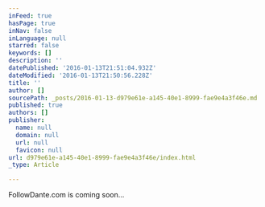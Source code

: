 ```yaml
---
inFeed: true
hasPage: true
inNav: false
inLanguage: null
starred: false
keywords: []
description: ''
datePublished: '2016-01-13T21:51:04.932Z'
dateModified: '2016-01-13T21:50:56.228Z'
title: ''
author: []
sourcePath: _posts/2016-01-13-d979e61e-a145-40e1-8999-fae9e4a3f46e.md
published: true
authors: []
publisher:
  name: null
  domain: null
  url: null
  favicon: null
url: d979e61e-a145-40e1-8999-fae9e4a3f46e/index.html
_type: Article

---
```

FollowDante.com is coming soon...